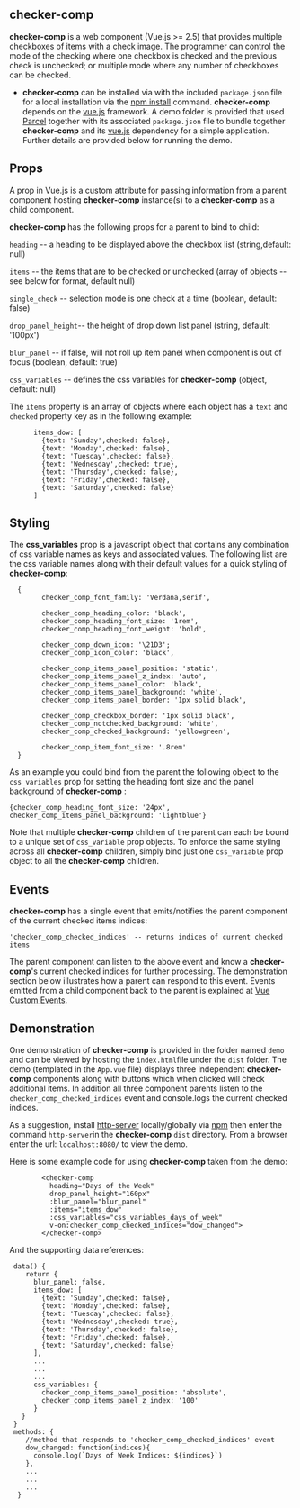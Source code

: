 ## checker-comp

**checker-comp** is a web component (Vue.js >= 2.5) that provides multiple checkboxes of items with a check image.  The programmer can control the mode of the checking where one checkbox is checked  and the previous check is unchecked; or multiple mode where any number of checkboxes can be checked.  

* **checker-comp** can be installed via with the included `package.json` file for a local installation via the [npm install](https://docs.npmjs.com/cli/install.html "npm install") command.  **checker-comp** depends on the [vue.js](https://vuejs.org/ "Vue.js") framework.  A demo folder is provided that used [Parcel](https://parceljs.org/) together with its associated `package.json` file to bundle together  **checker-comp** and its [vue.js](https://vuejs.org/ "Vue.js") dependency for a simple application.  Further details are provided below for running the demo.

## Props

A prop in Vue.js is a custom attribute for passing information from a parent component hosting **checker-comp** instance(s) to a **checker-comp** as a child component. 

**checker-comp** has the following props for a parent to bind to child:

  `heading` -- a heading to be displayed above the checkbox list (string,default: null)

  `items` -- the items that are to be checked or unchecked (array of objects -- see below for format, default null)

  `single_check` -- selection mode is one check at a time (boolean, default: false)

  `drop_panel_height`-- the height of drop down list panel (string, default: '100px')

  `blur_panel` -- if false, will not roll up item panel when component is out of focus (boolean, default: true)

  `css_variables` -- defines the css variables for **checker-comp** (object, default: null)

The `items`  property is an array of objects where each object has a `text` and `checked` property key as in the following example:

```
      items_dow: [
        {text: 'Sunday',checked: false},
        {text: 'Monday',checked: false},
        {text: 'Tuesday',checked: false},
        {text: 'Wednesday',checked: true},
        {text: 'Thursday',checked: false},
        {text: 'Friday',checked: false},
        {text: 'Saturday',checked: false}
      ]
```



## Styling

The **css_variables** prop is a javascript object that contains any combination of css variable names as keys and associated values.  The following list are the css variable names along with their default values for a quick styling of **checker-comp**:

```
  {
        checker_comp_font_family: 'Verdana,serif',

        checker_comp_heading_color: 'black',
        checker_comp_heading_font_size: '1rem',
        checker_comp_heading_font_weight: 'bold',
        
        checker_comp_down_icon: '\21D3';
        checker_comp_icon_color: 'black',

	    checker_comp_items_panel_position: 'static',
        checker_comp_items_panel_z_index: 'auto',
        checker_comp_items_panel_color: 'black',
        checker_comp_items_panel_background: 'white',
        checker_comp_items_panel_border: '1px solid black',

        checker_comp_checkbox_border: '1px solid black',
        checker_comp_notchecked_background: 'white',
        checker_comp_checked_background: 'yellowgreen',

        checker_comp_item_font_size: '.8rem'
  }
```

As an example you could bind from the parent the following object to the `css_variables` prop for setting the heading font size and the panel background of **checker-comp** :

```
{checker_comp_heading_font_size: '24px', checker_comp_items_panel_background: 'lightblue'}
```

Note that multiple **checker-comp**  children of the parent can each be bound to a unique set of `css_variable` prop objects. To enforce the same styling across all **checker-comp**  children, simply  bind just one `css_variable` prop object to all the **checker-comp**  children.

## Events

**checker-comp** has a single event that emits/notifies the parent component of the current checked items indices:

```
'checker_comp_checked_indices' -- returns indices of current checked items
```

The parent component can listen to the above event and know a **checker-comp**'s current checked indices for further processing.  The demonstration section below illustrates how a parent can respond to this event.  Events emitted from a child component back to the parent is explained at [Vue Custom Events](https://vuejs.org/v2/guide/components.html#Using-v-on-with-Custom-Events).

## Demonstration

One demonstration of **checker-comp** is provided in the folder named `demo` and can be viewed by hosting the `index.html`file under the `dist` folder.  The demo (templated in the `App.vue` file)  displays three independent **checker-comp** components along with buttons which when clicked will check additional items.  In addition all three component parents listen to the `checker_comp_checked_indices` event and console.logs the current checked indices.

As a suggestion, install [http-server](https://www.npmjs.com/package/http-server "http-server") locally/globally via [npm](https://www.npmjs.com/ "npm") then enter the command `http-server`in the **checker-comp** `dist` directory.  From a browser enter the url: `localhost:8080/` to view the demo.

Here is some example code for using **checker-comp** taken from the demo:

```
        <checker-comp
          heading="Days of the Week"
          drop_panel_height="160px"
          :blur_panel="blur_panel"
          :items="items_dow"
          :css_variables="css_variables_days_of_week"
          v-on:checker_comp_checked_indices="dow_changed">
        </checker-comp>
```

And the supporting data references:

```
 data() {
    return {
      blur_panel: false,
      items_dow: [
        {text: 'Sunday',checked: false},
        {text: 'Monday',checked: false},
        {text: 'Tuesday',checked: false},
        {text: 'Wednesday',checked: true},
        {text: 'Thursday',checked: false},
        {text: 'Friday',checked: false},
        {text: 'Saturday',checked: false}
      ],
      ...
      ...
      ...
      css_variables: {
        checker_comp_items_panel_position: 'absolute',
        checker_comp_items_panel_z_index: '100'
      }
   }
 } 
 methods: {
 	//method that responds to 'checker_comp_checked_indices' event
    dow_changed: function(indices){
      console.log(`Days of Week Indices: ${indices}`)
    },
    ...
    ...
    ...
  }
```

